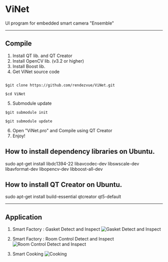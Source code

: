# ViNet
UI program for embedded smart camera "Ensemble"

* * *
## Compile
1. Install QT lib. and QT Creator
2. Install OpenCV lib. (v3.2 or higher)
3. Install Boost lib.
4. Get ViNet source code
<pre><code>
$git clone https://github.com/rendezvue/ViNet.git<br>
$cd ViNet
</code></pre>
5. Submodule update
<pre><code>$git submodule init<br>
$git submodule update</code></pre>
6. Open "ViNet.pro" and Compile using QT Creator
7. Enjoy!

## How to install dependency libraries on Ubuntu.
sudo apt-get install libdc1394-22 libavcodec-dev libswscale-dev libavformat-dev libopencv-dev libboost-all-dev 

## How to install QT Creator on Ubuntu.
sudo apt-get install build-essential qtcreator qt5-default

* * *
## Application
1. Smart Factory : Gasket Detect and Inspect
![Gasket Detect and Inspect](https://github.com/rendezvue/ViNet/blob/master/doc/sample_3.png)

2. Smart Factory : Room Control Detect and Inspect
![Room Control Detect and Inspect](https://github.com/rendezvue/ViNet/blob/master/doc/sample_2.png)

3. Smart Cooking
![Cooking](https://github.com/rendezvue/ViNet/blob/master/doc/sample_1.jpg)
